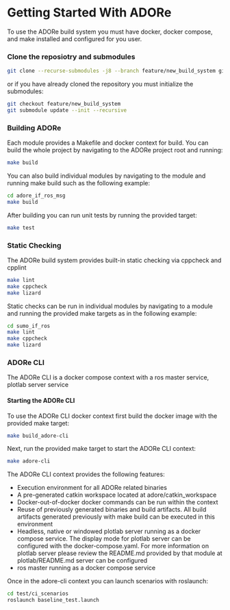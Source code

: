 # Getting Started With ADORe
To use the ADORe build system you must have docker, docker compose, and make 
installed and configured for you user.

### Clone the reposiotry and submodules
```bash
git clone --recurse-submodules -j8 --branch feature/new_build_system git@gitlab.dlr.de:csa/adore.git
```
or if you have already cloned the repository you must initialize the submodules:
```bash
git checkout feature/new_build_system
git submodule update --init --recursive
```

### Building ADORe
Each module provides a Makefile and docker context for build. You can build the 
whole project by navigating to the ADORe project root and running:
```bash
make build
```
You can also build individual modules by navigating to the module and running 
make build such as the following example:
```bash
cd adore_if_ros_msg
make build
```
After building you can run unit tests by running the provided target:
```bash
make test
```

### Static Checking
The ADORe build system provides built-in static checking via cppcheck and cpplint
```bash
make lint
make cppcheck
make lizard
```

Static checks can be run in individual modules by navigating to a module and 
running the provided make targets as in the following example:
```bash
cd sumo_if_ros
make lint
make cppcheck
make lizard
```

### ADORe CLI
The ADORe CLI is a docker compose context with a ros master service, plotlab 
server service 

#### Starting the ADORe CLI
To use the ADORe CLI docker context first build the docker image with the 
provided make target:
```bash
make build_adore-cli
```

Next, run the provided make target to start the ADORe CLI context:
```bash
make adore-cli
```

The ADORe CLI context provides the following features: 
* Execution environment for all ADORe related binaries 
* A pre-generated catkin workspace located at adore/catkin_workspace
* Docker-out-of-docker docker commands can be run within the context
* Reuse of previously generated binaries and build artifacts. All build 
artifacts generated previously with make build can be executed in this 
environment
* Headless, native or windowed plotlab server running as a docker compose 
service.  The display mode for plotlab server can be configured with the 
docker-compose.yaml. For more information on plotlab server please review the
README.md provided by that module at plotlab/README.md
server can be configured 
* ros master running as a docker compose service


Once in the adore-cli context you can launch scenarios with roslaunch:
```bash
cd test/ci_scenarios
roslaunch baseline_test.launch
```
